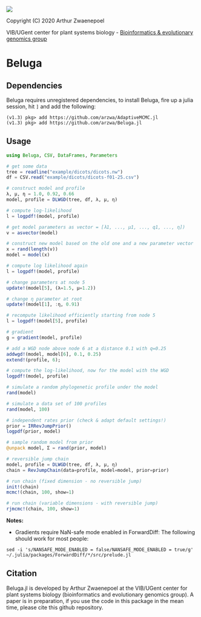 [![](https://img.shields.io/badge/docs-dev-blue.svg)](https://arzwa.github.io/Beluga.jl/dev)

Copyright (C) 2020 Arthur Zwaenepoel

VIB/UGent center for plant systems biology - [Bioinformatics & evolutionary genomics group](http://bioinformatics.psb.ugent.be/beg/)

# Beluga

## Dependencies

Beluga requires unregistered dependencies, to install Beluga, fire up a julia
session, hit `]` and add the following:

```
(v1.3) pkg> add https://github.com/arzwa/AdaptiveMCMC.jl
(v1.3) pkg> add https://github.com/arzwa/Beluga.jl
```

## Usage

```julia
using Beluga, CSV, DataFrames, Parameters

# get some data
tree = readline("example/dicots/dicots.nw")
df = CSV.read("example/dicots/dicots-f01-25.csv")

# construct model and profile
λ, μ, η = 1.0, 0.92, 0.66
model, profile = DLWGD(tree, df, λ, μ, η)  

# compute log-likelihood
l = logpdf!(model, profile)

# get model parameters as vector = [λ1, ..., μ1, ..., q1, ..., η])
v = asvector(model)

# construct new model based on the old one and a new parameter vector
x = rand(length(v))
model = model(x)

# compute log likelihood again
l = logpdf!(model, profile)

# change parameters at node 5
update!(model[5], (λ=1.5, μ=1.2))

# change η parameter at root
update!(model[1], :η, 0.91)

# recompute likelihood efficiently starting from node 5
l = logpdf!(model[5], profile)

# gradient
g = gradient(model, profile)

# add a WGD node above node 6 at a distance 0.1 with q=0.25
addwgd!(model, model[6], 0.1, 0.25)
extend!(profile, 6);

# compute the log-likelihood, now for the model with the WGD
logpdf!(model, profile)

# simulate a random phylogenetic profile under the model
rand(model)

# simulate a data set of 100 profiles
rand(model, 100)

# independent rates prior (check & adapt default settings!)
prior = IRRevJumpPrior()
logpdf(prior, model)

# sample random model from prior
@unpack model, Σ = rand(prior, model)

# reversible jump chain
model, profile = DLWGD(tree, df, λ, μ, η)  
chain = RevJumpChain(data=profile, model=model, prior=prior)

# run chain (fixed dimension - no reversible jump)
init!(chain)
mcmc!(chain, 100, show=1)

# run chain (variable dimensions - with reversible jump)
rjmcmc!(chain, 100, show=1)

```

**Notes:**

- Gradients require NaN-safe mode enabled in ForwardDiff: The
following should work for most people:

```
sed -i 's/NANSAFE_MODE_ENABLED = false/NANSAFE_MODE_ENABLED = true/g' ~/.julia/packages/ForwardDiff/*/src/prelude.jl
```

## Citation

Beluga.jl is developed by Arthur Zwaenepoel at the VIB/UGent center for plant
systems biology (bioinformatics and evolutionary genomics group). A paper is
in preparation, if you use the code in this package in the mean time, please
cite this github repository.
